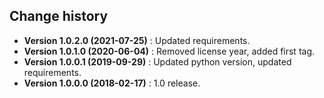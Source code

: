 Change history
--------------

* **Version 1.0.2.0 (2021-07-25)** : Updated requirements.
* **Version 1.0.1.0 (2020-06-04)** : Removed license year, added first tag.
* **Version 1.0.0.1 (2019-09-29)** : Updated python version, updated requirements.
* **Version 1.0.0.0 (2018-02-17)** : 1.0 release.
